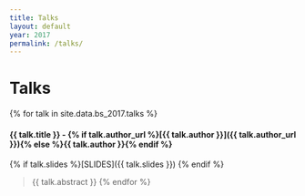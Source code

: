 ```yaml
---
title: Talks
layout: default
year: 2017
permalink: /talks/
---
```

# Talks

{% for talk in site.data.bs_2017.talks %}
#### <a name="{{ talk.id }}"></a>{{ talk.title }} - {% if talk.author_url %}[{{ talk.author }}]({{ talk.author_url }}){% else %}{{ talk.author }}{% endif %}
{% if talk.slides %}[SLIDES]({{ talk.slides }}) {% endif %}
> {{ talk.abstract }}
{% endfor %}
